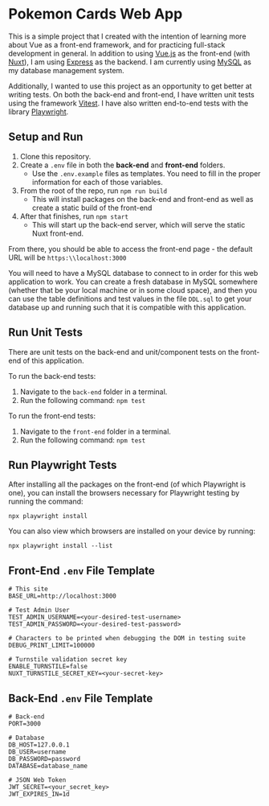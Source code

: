 # Pokemon Cards Web App

This is a simple project that I created with the intention of learning more about Vue as a front-end framework, and for practicing full-stack development in general. In addition to using [Vue.js](https://vuejs.org/) as the front-end (with [Nuxt](https://nuxt.com/)),
I am using [Express](https://expressjs.com/) as the backend. I am currently using [MySQL](https://www.mysql.com/) as my database management system.

Additionally, I wanted to use this project as an opportunity to get better at writing tests. On both the back-end and front-end, I have written unit tests using the framework [Vitest](https://vitest.dev/). I have also written end-to-end tests with the library [Playwright](https://playwright.dev/).

## Setup and Run

1. Clone this repository.
2. Create a `.env` file in both the **back-end** and **front-end** folders.
    - Use the `.env.example` files as templates. You need to fill in the proper information for each of those variables.
3. From the root of the repo, run `npm run build`
    - This will install packages on the back-end and front-end as well as create a static build of the front-end
4. After that finishes, run `npm start`
    - This will start up the back-end server, which will serve the static Nuxt front-end.

From there, you should be able to access the front-end page - the default URL will be `https:\\localhost:3000`

You will need to have a MySQL database to connect to in order for this web application to work. You can create a fresh database in MySQL somewhere (whether that be your local machine or in some cloud space), and then you can use the table definitions and test values in the file `DDL.sql` to get your database up and running such that it is compatible with this application.

## Run Unit Tests

There are unit tests on the back-end and unit/component tests on the front-end of this application.

To run the back-end tests:

1. Navigate to the `back-end` folder in a terminal.
2. Run the following command: `npm test`

To run the front-end tests:

1. Navigate to the `front-end` folder in a terminal.
2. Run the following command: `npm test`

## Run Playwright Tests

After installing all the packages on the front-end (of which Playwright is one), you can install the browsers necessary for Playwright testing by running the command:

```
npx playwright install
```

You can also view which browsers are installed on your device by running:

```
npx playwright install --list
```

## Front-End `.env` File Template

```
# This site
BASE_URL=http://localhost:3000

# Test Admin User
TEST_ADMIN_USERNAME=<your-desired-test-username>
TEST_ADMIN_PASSWORD=<your-desired-test-password>

# Characters to be printed when debugging the DOM in testing suite
DEBUG_PRINT_LIMIT=100000

# Turnstile validation secret key
ENABLE_TURNSTILE=false
NUXT_TURNSTILE_SECRET_KEY=<your-secret-key>
```

## Back-End `.env` File Template

```
# Back-end
PORT=3000

# Database
DB_HOST=127.0.0.1
DB_USER=username
DB_PASSWORD=password
DATABASE=database_name

# JSON Web Token
JWT_SECRET=<your_secret_key>
JWT_EXPIRES_IN=1d
```
